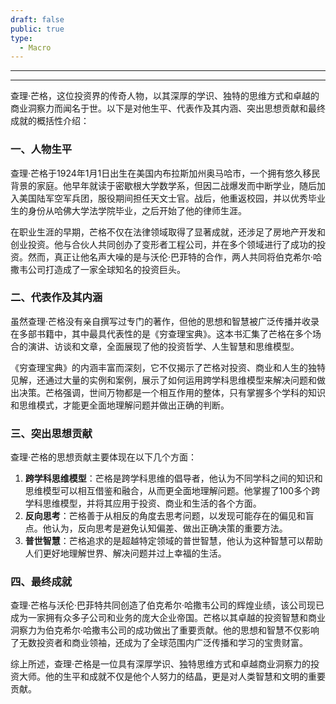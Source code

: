 ```yaml
---
draft: false
public: true
type:
  - Macro
---
```

---

---

查理·芒格，这位投资界的传奇人物，以其深厚的学识、独特的思维方式和卓越的商业洞察力而闻名于世。以下是对他生平、代表作及其内涵、突出思想贡献和最终成就的概括性介绍：

### 一、人物生平

查理·芒格于1924年1月1日出生在美国内布拉斯加州奥马哈市，一个拥有悠久移民背景的家庭。他早年就读于密歇根大学数学系，但因二战爆发而中断学业，随后加入美国陆军空军兵团，服役期间担任天文士官。战后，他重返校园，并以优秀毕业生的身份从哈佛大学法学院毕业，之后开始了他的律师生涯。

在职业生涯的早期，芒格不仅在法律领域取得了显著成就，还涉足了房地产开发和创业投资。他与合伙人共同创办了变形者工程公司，并在多个领域进行了成功的投资。然而，真正让他名声大噪的是与沃伦·巴菲特的合作，两人共同将伯克希尔·哈撒韦公司打造成了一家全球知名的投资巨头。

### 二、代表作及其内涵

虽然查理·芒格没有亲自撰写过专门的著作，但他的思想和智慧被广泛传播并收录在多部书籍中，其中最具代表性的是《穷查理宝典》。这本书汇集了芒格在多个场合的演讲、访谈和文章，全面展现了他的投资哲学、人生智慧和思维模型。

《穷查理宝典》的内涵丰富而深刻，它不仅揭示了芒格对投资、商业和人生的独特见解，还通过大量的实例和案例，展示了如何运用跨学科思维模型来解决问题和做出决策。芒格强调，世间万物都是一个相互作用的整体，只有掌握多个学科的知识和思维模式，才能更全面地理解问题并做出正确的判断。

### 三、突出思想贡献

查理·芒格的思想贡献主要体现在以下几个方面：

1. **跨学科思维模型**：芒格是跨学科思维的倡导者，他认为不同学科之间的知识和思维模型可以相互借鉴和融合，从而更全面地理解问题。他掌握了100多个跨学科思维模型，并将其应用于投资、商业和生活的各个方面。
2. **反向思考**：芒格善于从相反的角度去思考问题，以发现可能存在的偏见和盲点。他认为，反向思考是避免认知偏差、做出正确决策的重要方法。
3. **普世智慧**：芒格追求的是超越特定领域的普世智慧，他认为这种智慧可以帮助人们更好地理解世界、解决问题并过上幸福的生活。

### 四、最终成就

查理·芒格与沃伦·巴菲特共同创造了伯克希尔·哈撒韦公司的辉煌业绩，该公司现已成为一家拥有众多子公司和业务的庞大企业帝国。芒格以其卓越的投资智慧和商业洞察力为伯克希尔·哈撒韦公司的成功做出了重要贡献。他的思想和智慧不仅影响了无数投资者和商业领袖，还成为了全球范围内广泛传播和学习的宝贵财富。

综上所述，查理·芒格是一位具有深厚学识、独特思维方式和卓越商业洞察力的投资大师。他的生平和成就不仅是他个人努力的结晶，更是对人类智慧和文明的重要贡献。